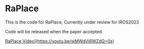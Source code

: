 # RaPlace
This is the code for RaPlace, Currently under review for IROS2023


Code will be released when the paper accepted.

[RaPlace Video](http://img.youtube.com/vi/wMWdVi6WZdQ/0.jpg)](https://youtu.be/wMWdVi6WZdQ=0s)
